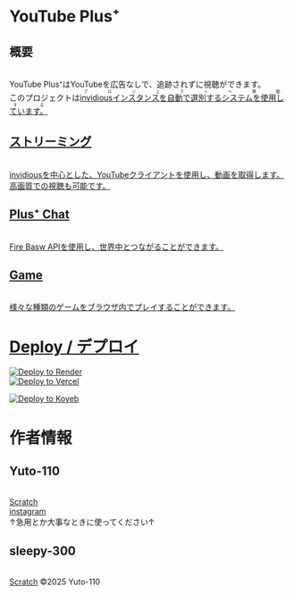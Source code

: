 # YouTube Plus⁺
## 概要
<br>YouTube Plus⁺はYouTubeを広告なしで、追跡されずに視聴ができます。
<br>このプロジェクトは<a href="https://github.com/yuto1106110/invidious-instance-plus-plus.git"><ruby>invidiousインスタンスを自動で選別するシステムを使用しています。<rt>プロジェクトへ移動する</rt></ruby>
## ストリーミング
<br>invidiousを中心とした、YouTubeクライアントを使用し、動画を取得します。
<br>高画質での視聴も可能です。
## Plus⁺ Chat
<br>Fire Basw APIを使用し、世界中とつながることができます。
## Game
<br>様々な種類のゲームをブラウザ内でプレイすることができます。
# Deploy / デプロイ
<a href="https://render.com/deploy?repo=https://github.com/yuto1106110/YouTube-Plus-Plus.git">
 <img src="https://render.com/images/deploy-to-render-button.svg" alt="Deploy to Render"><br>
</a>
<a href="https://vercel.com/new/clone?repository-url=https://github.com/yuto1106110/YouTube-Plus-Plus.git">
  <img src="https://vercel.com/button" alt="Deploy to Vercel">
</a>

[![Deploy to Koyeb](https://www.koyeb.com/static/images/deploy/button.svg)](https://app.koyeb.com/deploy?type=git&builder=buildpack&repository=github.com/yuto1106110/YouTube-Plus-Plus&branch=main&name=YouTube-Plus-Plus)
<br>

# 作者情報
## Yuto-110 
<br><a href="https://scratch.mit.edu/users/yuto_110/" target="_blank">Scratch</a>
<br><a href="https://www.instagram.com/yuto110_110?igsh=MTFtYWg3aDBnZXdnag==" target="_blank">instagram</a>
<br>↑急用とか大事なときに使ってください↑
## sleepy-300
<br><a href="https://scratch.mit.edu/users/sleepy-300/" target="_blank">Scratch</a>
©2025 Yuto-110
